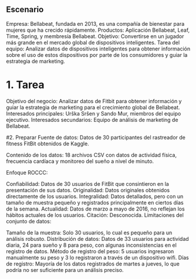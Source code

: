 



## Escenario

Empresa: Bellabeat, fundada en 2013, es una compañía de bienestar para mujeres que ha crecido rápidamente.
Productos: Aplicación Bellabeat, Leaf, Time, Spring, y membresía Bellabeat.
Objetivo: Convertirse en un jugador más grande en el mercado global de dispositivos inteligentes.
Tarea del equipo: Analizar datos de dispositivos inteligentes para obtener información sobre el uso de estos dispositivos por parte de los consumidores y guiar la estrategia de marketing.

# 1. Tarea
Objetivo del negocio: Analizar datos de Fitbit para obtener información y guiar la estrategia de marketing para el crecimiento global de Bellabeat.
Interesados principales: Urška Sršen y Sando Mur, miembros del equipo ejecutivo.
Interesados secundarios: Equipo de análisis de marketing de Bellabeat.

#2. Preparar
Fuente de datos: Datos de 30 participantes del rastreador de fitness FitBit obtenidos de Kaggle.

Contenido de los datos: 18 archivos CSV con datos de actividad física, frecuencia cardíaca y monitoreo del sueño a nivel de minuto.

Enfoque ROCCC:

Confiabilidad: Datos de 30 usuarios de FitBit que consintieron en la presentación de sus datos.
Originalidad: Datos originales obtenidos directamente de los usuarios.
Integralidad: Datos detallados, pero con un tamaño de muestra pequeño y registrados principalmente en ciertos días de la semana.
Actualidad: Datos de marzo a mayo de 2016, no reflejan los hábitos actuales de los usuarios.
Citación: Desconocida.
Limitaciones del conjunto de datos:

Tamaño de la muestra: Solo 30 usuarios, lo cual es pequeño para un análisis robusto.
Distribución de datos: Datos de 33 usuarios para actividad diaria, 24 para sueño y 8 para peso, con algunas inconsistencias en el registro de datos.
Método de registro del peso: 5 usuarios ingresaron manualmente su peso y 3 lo registraron a través de un dispositivo wifi.
Días de registro: Mayoría de los datos registrados de martes a jueves, lo que podría no ser suficiente para un análisis preciso.


